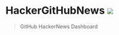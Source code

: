 # HackerGitHubNews ![](https://travis-ci.com/samsonllam/HackerGitHubNews.svg?token=TXkauaqbYpw5oWjAU3rm&branch=master)

> GitHub HackerNews Dashboard